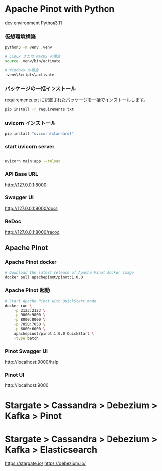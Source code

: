 # Apache Pinot with Python

dev environment
Python3.11

### 仮想環境構築
```bash
python3 -m venv .venv

# Linux または macOS の場合
source .venv/bin/activate 

# Windows の場合
.venv\Scripts\activate   
```
### パッケージの一括インストール
requirements.txt に記載されたパッケージを一括でインストールします。
```bash
pip install -r requirements.txt
```

### uvicorn インストール
```bash
pip install "uvicorn[standard]"
```

### start uvicorn server
```bash

uvicorn main:app --reload
```
### API Base URL
http://127.0.0.1:8000

### Swagger UI
http://127.0.0.1:8000/docs

### ReDoc
http://127.0.0.1:8000/redoc

## Apache Pinot
### Apache Pinot docker
```bash 
# Download the latest release of Apache Pinot Docker image
docker pull apachepinot/pinot:1.0.0
```
### Apache Pinot 起動
```bash
# Start Apache Pinot with QuickStart mode
docker run \
    -p 2123:2123 \
    -p 9000:9000 \
    -p 8000:8000 \
    -p 7050:7050 \
    -p 6000:6000 \
    apachepinot/pinot:1.0.0 QuickStart \
    -type batch
  ```

### Pinot Swagger UI
http://localhost:9000/help

### Pinot UI
http://localhost:9000


# Stargate > Cassandra > Debezium > Kafka > Pinot

# Stargate > Cassandra  > Debezium > Kafka >  Elasticsearch

https://stargate.io/
https://debezium.io/